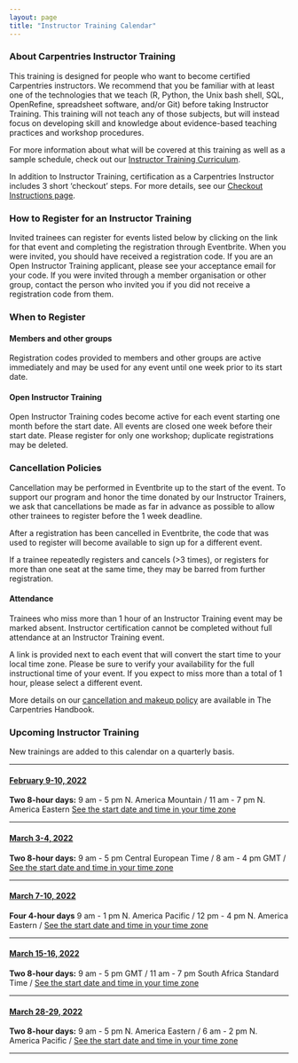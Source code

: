 ```yaml
---
layout: page
title: "Instructor Training Calendar"
---
```



### About Carpentries Instructor Training

This training is designed for people who want to become certified Carpentries instructors. We recommend that you be familiar with at least one of the technologies that we teach (R, Python, the Unix bash shell, SQL, OpenRefine, spreadsheet software, and/or Git) before taking Instructor Training. This training will not teach any of those subjects, but will instead focus on developing skill and knowledge about evidence-based teaching practices and workshop procedures. 

For more information about what will be covered at this training as well as a sample schedule, check out our [Instructor Training Curriculum](https://carpentries.github.io/instructor-training/).

In addition to Instructor Training, certification as a Carpentries Instructor includes 3 short ‘checkout’ steps. For more details, see our [Checkout Instructions page](https://carpentries.github.io/instructor-training/checkout/index.html).

### How to Register for an Instructor Training 
Invited trainees can register for events listed below by clicking on the link for that event and completing the registration through Eventbrite. When you were invited, you should have received a registration code. If you are an Open Instructor Training applicant, please see your acceptance email for your code. If you were invited through a member organisation or other group, contact the person who invited you if you did not receive a registration code from them.  
### When to Register
#### Members and other groups
Registration codes provided to members and other groups are active immediately and may be used for any event until one week prior to its start date. 
#### Open Instructor Training
Open Instructor Training codes become active for each event starting one month before the start date. All events are closed one week before their start date. Please register for only one workshop; duplicate registrations may be deleted.
### Cancellation Policies
Cancellation may be performed in Eventbrite up to the start of the event. To support our program and honor the time donated by our Instructor Trainers, we ask that cancellations be made as far in advance as possible to allow other trainees to register before the 1 week deadline. 

After a registration has been cancelled in Eventbrite, the code that was used to register will become available to sign up for a different event. 

If a trainee repeatedly registers and cancels (>3 times), or registers for more than one seat at the same time, they may be barred from further registration.

#### Attendance
Trainees who miss more than 1 hour of an Instructor Training event may be marked absent. Instructor certification cannot be completed without full attendance at an Instructor Training event.

A link is provided next to each event that will convert the start time to your local time zone. Please be sure to verify your availability for the full instructional time of your event. If you expect to miss more than a total of 1 hour, please select a different event.

More details on our [cancellation and makeup policy](https://docs.carpentries.org/topic_folders/instructor_training/cancellations_and_makeups.html) are available in The Carpentries Handbook.



### Upcoming Instructor Training
New trainings are added to this calendar on a quarterly basis.

<hr>

#### [February 9-10, 2022 ](https://www.eventbrite.com/e/online-instructor-training-february-9-10-2022-tickets-220592657577)
**Two 8-hour days:** 9 am - 5 pm N. America Mountain / 11 am - 7 pm N. America Eastern  [See the start date and time in your time zone](https://www.timeanddate.com/worldclock/fixedtime.html?msg=Instructor+Training+&iso=20220209T09&p1=75&ah=8)

<hr>

#### [March 3-4, 2022](https://www.eventbrite.com/e/online-instructor-training-march-3-4-2022-tickets-220593901297)
**Two 8-hour days:**  9 am - 5 pm Central European Time / 8 am - 4 pm GMT  / [See the start date and time in your time zone](https://www.timeanddate.com/worldclock/fixedtime.html?msg=Instructor+Training&iso=20220303T09&p1=195&ah=8)
<hr>

#### [March 7-10, 2022](https://www.eventbrite.com/e/online-instructor-training-march-7-10-2022-tickets-220595435887)
**Four 4-hour days** 9 am - 1 pm N. America Pacific  / 12 pm - 4 pm N. America Eastern /  [See the start date and time in your time zone](https://www.timeanddate.com/worldclock/fixedtime.html?msg=Instructor+Training&iso=20220307T09&p1=137&ah=4)
<hr>

#### [March 15-16, 2022](https://www.eventbrite.com/e/online-instructor-training-march-15-16-2022-tickets-220597211197)
**Two 8-hour days:**  9 am - 5 pm GMT / 11 am - 7 pm South Africa Standard Time / [See the start date and time in your time zone](https://www.timeanddate.com/worldclock/fixedtime.html?msg=Instructor+Training&iso=20220315T09&p1=136&ah=8)
<hr>

#### [March 28-29, 2022](https://www.eventbrite.com/e/online-instructor-training-march-28-29-2022-tickets-220600059717)
**Two 8-hour days:** 9 am - 5 pm N. America Eastern / 6 am - 2 pm N. America Pacific / [See the start date and time in your time zone](https://www.timeanddate.com/worldclock/fixedtime.html?msg=Instructor+Training&iso=20220328T09&p1=179&ah=8)
<hr>


